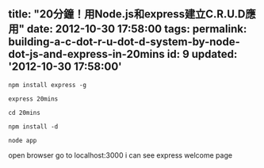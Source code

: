 title: "20分鐘！用Node.js和express建立C.R.U.D應用"
date: 2012-10-30 17:58:00
tags:
permalink: building-a-c-dot-r-u-dot-d-system-by-node-dot-js-and-express-in-20mins
id: 9
updated: '2012-10-30 17:58:00'
---



`npm install express -g`

`express 20mins`

`cd 20mins`

`npm install -d`

`node app`

open browser go to localhost:3000
i can see express welcome page
